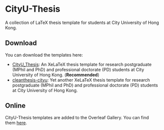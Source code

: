 # CityU-Thesis

A collection of LaTeX thesis template for students at City University of Hong Kong.


## Download
You can download the templates here:
- [CityU_Thesis](https://github.com/huwan/CityU_Thesis): An XeLaTeX thesis template for research postgraduate (MPhil and PhD) and professional doctorate (PD) students at City University of Hong Kong. (**Recommended**)
- [cleanthesis-cityu](https://github.com/huwan/cleanthesis-cityu): Yet another XeLaTeX thesis template for research postgraduate (MPhil and PhD) and professional doctorate (PD) students at City University of Hong Kong.

## Online
CityU-Thesis templates are added to the Overleaf Gallery. You can find them [here](https://www.overleaf.com/gallery/tagged/cityuhk).

